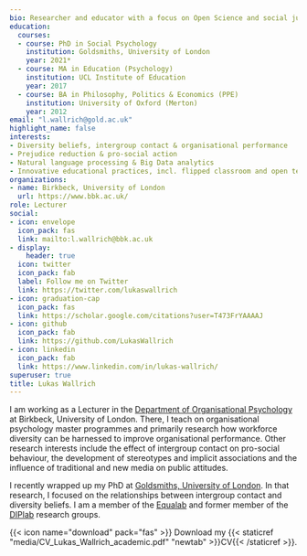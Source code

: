 ```yaml
---
bio: Researcher and educator with a focus on Open Science and social justice.
education:
  courses:
  - course: PhD in Social Psychology
    institution: Goldsmiths, University of London
    year: 2021*
  - course: MA in Education (Psychology)
    institution: UCL Institute of Education
    year: 2017
  - course: BA in Philosophy, Politics & Economics (PPE)
    institution: University of Oxford (Merton)
    year: 2012
email: "l.wallrich@gold.ac.uk"
highlight_name: false
interests:
- Diversity beliefs, intergroup contact & organisational performance 
- Prejudice reduction & pro-social action
- Natural language processing & Big Data analytics 
- Innovative educational practices, incl. flipped classroom and open teaching materials 
organizations:
- name: Birkbeck, University of London
  url: https://www.bbk.ac.uk/
role: Lecturer
social:
- icon: envelope
  icon_pack: fas
  link: mailto:l.wallrich@bbk.ac.uk
- display:
    header: true
  icon: twitter
  icon_pack: fab
  label: Follow me on Twitter
  link: https://twitter.com/lukaswallrich
- icon: graduation-cap
  icon_pack: fas
  link: https://scholar.google.com/citations?user=T473FrYAAAAJ
- icon: github
  icon_pack: fab
  link: https://github.com/LukasWallrich
- icon: linkedin
  icon_pack: fab
  link: https://www.linkedin.com/in/lukas-wallrich/
superuser: true
title: Lukas Wallrich
---
```


I am working as a Lecturer in the [Department of Organisational Psychology](https://www.bbk.ac.uk/departments/orgpsych/) at Birkbeck, University of London. There, I teach on organisational psychology master programmes and primarily research how workforce diversity can be harnessed to improve organisational performance. Other research interests include the effect of intergroup contact on pro-social behaviour, the development of stereotypes and implicit associations and the influence of traditional and new media on public attitudes.  


I recently wrapped up my PhD at [Goldsmiths, University of London](https://www.gold.ac.uk). In that research, I focused on the relationships between intergroup contact and diversity beliefs. I am a member of the [Equalab](http://equalab.co.uk/) and former member of the [DIPlab](http://blogs.exeter.ac.uk/diplab/) research groups.

{{< icon name="download" pack="fas" >}} Download my {{< staticref "media/CV_Lukas_Wallrich_academic.pdf" "newtab" >}}CV{{< /staticref >}}.
